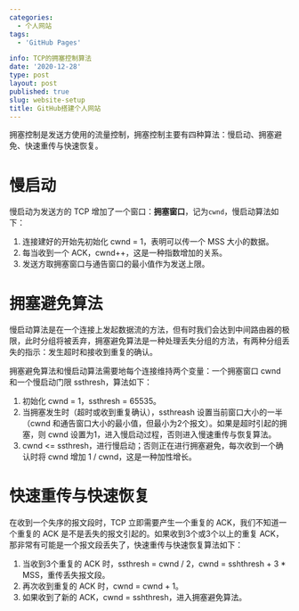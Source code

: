 ```yaml
---
categories:
  - 个人网站
tags:
  - 'GitHub Pages'

info: TCP的拥塞控制算法
date: '2020-12-28'
type: post
layout: post
published: true
slug: website-setup
title: GitHub搭建个人网站
---
```




拥塞控制是发送方使用的流量控制，拥塞控制主要有四种算法：慢启动、拥塞避免、快速重传与快速恢复。

<!--more-->

# 慢启动

慢启动为发送方的 TCP 增加了一个窗口：**拥塞窗口**，记为`cwnd`，慢启动算法如下：

 1. 连接建好的开始先初始化 cwnd = 1，表明可以传一个 MSS 大小的数据。
 2. 每当收到一个 ACK，cwnd++，这是一种指数增加的关系。
 3. 发送方取拥塞窗口与通告窗口的最小值作为发送上限。

#  拥塞避免算法

慢启动算法是在一个连接上发起数据流的方法，但有时我们会达到中间路由器的极限，此时分组将被丢弃，拥塞避免算法是一种处理丢失分组的方法，有两种分组丢失的指示：发生超时和接收到重复的确认。

拥塞避免算法和慢启动算法需要地每个连接维持两个变量：一个拥塞窗口 cwnd 和一个慢启动门限 ssthresh，算法如下：

 1. 初始化 cwnd = 1，ssthresh = 65535。
 2. 当拥塞发生时（超时或收到重复确认），ssthreash 设置当前窗口大小的一半（cwnd 和通告窗口大小的最小值，但最小为2个报文）。如果是超时引起的拥塞，则 cwnd 设置为1，进入慢启动过程，否则进入慢速重传与恢复算法。
 3. cwnd <= ssthresh，进行慢启动；否则正在进行拥塞避免，每次收到一个确认时将 cwnd 增加 1 / cwnd，这是一种加性增长。

# 快速重传与快速恢复

在收到一个失序的报文段时，TCP 立即需要产生一个重复的 ACK，我们不知道一个重复的 ACK 是不是丢失的报文引起的。如果收到3个或3个以上的重复 ACK，那非常有可能是一个报文段丢失了，快速重传与快速恢复算法如下：

 1. 当收到3个重复的 ACK 时，ssthresh = cwnd / 2，cwnd = sshthresh + 3 * MSS，重传丢失报文段。
 2. 再次收到重复的 ACK 时，cwnd = cwnd + 1。
 3. 如果收到了新的 ACK，cwnd = sshthresh，进入拥塞避免算法。